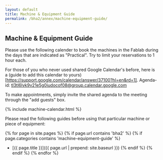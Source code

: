 ```yaml
---
layout: default
title: Machine & Equipment Guide
permalink: /bha2/annex/machine-equipment-guide/
---
```


## Machine & Equipment Guide

Please use the following calender to book the machines in the Fablab during the days that are indicated as "Practical". Try to limit your reservations to 1 hour each.

For those of you who never used shared Google Calendar's before, here is a (guide to add this calendar to yours)[https://support.google.com/calendar/answer/37100?hl=en&rd=1].
Agenda-id: tl3tl6lvk9v21e5g0iudocof08@group.calendar.google.com

To make appointments, simply invite the shared agenda to the meeting through the "add guests" box.

{% include machine-calendar.html %}

Please read the following guides before using that particular machine or piece of equipment:

{% for page in site.pages %}
{% if page.url contains 'bha2' %}
{% if page.categories contains 'machine-equipment-guide' %}
* [{{ page.title }}]({{ page.url | prepend: site.baseurl }})
{% endif %}
{% endif %}
{% endfor %}